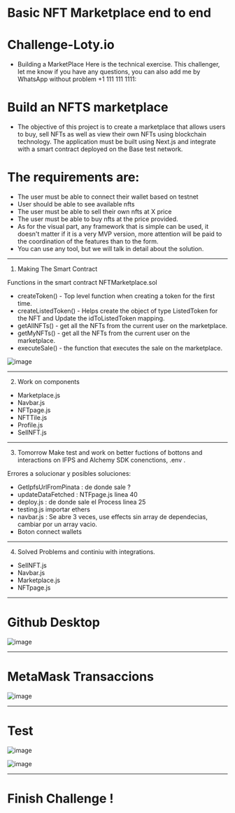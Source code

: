 # Basic NFT Marketplace end to end

# Challenge-Loty.io
* Building a MarketPlace 
Here is the technical exercise. This challenger, let me know if you have any questions, you can also add me by WhatsApp without problem +1 111 111 1111:

# Build an NFTS marketplace

* The objective of this project is to create a marketplace that allows users to buy, sell NFTs as well as view their own NFTs using blockchain technology. The application must be built using Next.js and integrate with a smart contract deployed on the Base test network.

# The requirements are:
- The user must be able to connect their wallet based on testnet
- User should be able to see available nfts
- The user must be able to sell their own nfts at X price
- The user must be able to buy nfts at the price provided.
- As for the visual part, any framework that is simple can be used, it doesn't matter if it is a very MVP version, more attention will be paid to the coordination of the features than to the form.
- You can use any tool, but we will talk in detail about the solution.

-------------------------------------------------------------------------------------------------------------

1. Making The Smart Contract

Functions in the smart contract NFTMarketplace.sol

* createToken()       - Top level function when creating a token for the first time.
* createListedToken() - Helps create the object of type ListedToken for the NFT and Update the idToListedToken mapping.
* getAllNFTs()        - get all the NFTs from the current user on the marketplace.
* getMyNFTs()         - get all the NFTs from the current user on the marketplace.
* executeSale()       - the function that executes the sale on the marketplace.

![image](https://user-images.githubusercontent.com/42863568/235653253-d4014c7d-2bc0-49c5-a102-fd7967269482.png)


-------------------------------------------------------------------------------------------------------------

2. Work on components

* Marketplace.js
* Navbar.js
* NFTpage.js
* NFTTile.js
* Profile.js
* SellNFT.js

-------------------------------------------------------------------------------------------------------------

3. Tomorrow
Make test and work on better fuctions of bottons and interactions on IFPS and Alchemy SDK conenctions, .env .

Errores a solucionar y posibles soluciones:

* GetIpfsUrlFromPinata : de donde sale ?
* updateDataFetched : NTFpage.js linea 40
* deploy.js : de donde sale el Process linea 25
* testing.js importar ethers
* navbar.js : Se abre 3 veces, use effects sin array de dependecias, cambiar por un array vacio.
* Boton connect wallets
-------------------------------------------------------------------------------------------------------------

4. Solved Problems and continiu with integrations.

* SellNFT.js
* Navbar.js
* Marketplace.js
* NFTpage.js

-------------------------------------------------------------------------------------------------------------
# Github Desktop
![image](https://user-images.githubusercontent.com/42863568/236356959-f7cf6de8-1266-4706-bf26-92479c0d15d4.png)


-------------------------------------------------------------------------------------------------------------
# MetaMask Transaccions
![image](https://user-images.githubusercontent.com/42863568/236356772-cd9a511c-c93b-4e7a-923a-75cbabc23cc3.png)

-------------------------------------------------------------------------------------------------------------
# Test

![image](https://user-images.githubusercontent.com/42863568/236356382-cdca43fc-3c18-4eb5-a740-5c21972f4cae.png)

![image](https://user-images.githubusercontent.com/42863568/236356537-ea83f0bb-da49-42fd-bd04-ebe28e112ac1.png)

-------------------------------------------------------------------------------------------------------------

# Finish Challenge !
